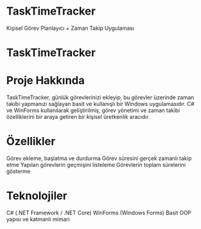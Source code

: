 # TaskTimeTracker
Kişisel Görev Planlayıcı + Zaman Takip Uygulaması
# TaskTimeTracker
# Proje Hakkında

TaskTimeTracker, günlük görevlerinizi ekleyip, bu görevler üzerinde zaman takibi yapmanızı sağlayan basit ve kullanışlı bir Windows uygulamasıdır.
C# ve WinForms kullanılarak geliştirilmiş, görev yönetimi ve zaman takibi özelliklerini bir araya getiren bir kişisel üretkenlik aracıdır.

# Özellikler

Görev ekleme, başlatma ve durdurma
Görev süresini gerçek zamanlı takip etme
Yapılan görevlerin geçmişini listeleme
Görevlerin toplam sürelerini gösterme

# Teknolojiler

C# (.NET Framework / .NET Core)
WinForms (Windows Forms)
Basit OOP yapısı ve katmanlı mimari
